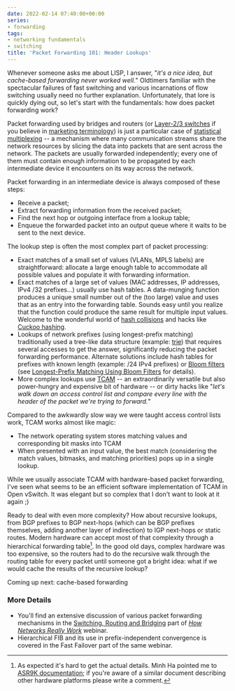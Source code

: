 ```yaml
---
date: 2022-02-14 07:40:00+00:00
series:
- forwarding
tags:
- networking fundamentals
- switching
title: 'Packet Forwarding 101: Header Lookups'
---
```

Whenever someone asks me about LISP, I answer, "_it's a nice idea, but cache-based forwarding never worked well._" Oldtimers familiar with the spectacular failures of fast switching and various incarnations of flow switching usually need no further explanation. Unfortunately, that lore is quickly dying out, so let's start with the fundamentals: how does packet forwarding work?

Packet forwarding used by bridges and routers (or [Layer-2/3 switches](https://blog.ipspace.net/2011/02/how-did-we-ever-get-into-this-switching.html) if you believe in [marketing terminology](https://blog.ipspace.net/2009/12/lies-damned-lies-and-product-marketing.html)) is just a particular case of [statistical multiplexing](https://en.wikipedia.org/wiki/Statistical_time-division_multiplexing) -- a mechanism where many communication streams share the network resources by slicing the data into packets that are sent across the network. The packets are usually forwarded independently; every one of them must contain enough information to be propagated by each intermediate device it encounters on its way across the network.
<!--more-->
Packet forwarding in an intermediate device is always composed of these steps:

* Receive a packet;
* Extract forwarding information from the received packet;
* Find the next hop or outgoing interface from a lookup table;
* Enqueue the forwarded packet into an output queue where it waits to be sent to the next device.

The lookup step is often the most complex part of packet processing:

* Exact matches of a small set of values (VLANs, MPLS labels) are straightforward: allocate a large enough table to accommodate all possible values and populate it with forwarding information.
* Exact matches of a large set of values (MAC addresses, IP addresses, IPv4 /32 prefixes...) usually use hash tables. A data-munging function produces a unique small number out of the (too large) value and uses that as an entry into the forwarding table. Sounds easy until you realize that the function could produce the same result for multiple input values. Welcome to the wonderful world of [hash collisions](https://en.wikipedia.org/wiki/Hash_collision) and hacks like [Cuckoo hashing](https://en.wikipedia.org/wiki/Cuckoo_hashing).
* Lookups of network prefixes (using longest-prefix matching) traditionally used a tree-like data structure (example: [trie](https://en.wikipedia.org/wiki/Trie)) that requires several accesses to get the answer, significantly reducing the packet forwarding performance. Alternate solutions include hash tables for prefixes with known length (example: /24 IPv4 prefixes) or [Bloom filters](https://en.wikipedia.org/wiki/Bloom_filter) (see [Longest-Prefix Matching Using Bloom Filters](https://cial.csie.ncku.edu.tw:8081/presentation/group_pdf/[Y2006]Longest%20Prefix%20Matching%20Using%20Bloom%20Filters.pdf)  for details).
* More complex lookups use [TCAM](https://en.wikipedia.org/wiki/Content-addressable_memory#Ternary_CAMs) -- an extraordinarily versatile but also power-hungry and expensive bit of hardware -- or dirty hacks like "_let's walk down an access control list and compare every line with the header of the packet we're trying to forward._"

Compared to the awkwardly slow way we were taught access control lists work, TCAM works almost like magic:

* The network operating system stores matching values and corresponding bit masks into TCAM
* When presented with an input value, the best match (considering the match values, bitmasks, and matching priorities) pops up in a single lookup.

While we usually associate TCAM with hardware-based packet forwarding, I've seen what seems to be an efficient software implementation of TCAM in Open vSwitch. It was elegant but so complex that I don't want to look at it again ;)

Ready to deal with even more complexity? How about recursive lookups, from BGP prefixes to BGP next-hops (which can be BGP prefixes themselves, adding another layer of indirection) to IGP next-hops or static routes. Modern hardware can accept most of that complexity through a hierarchical forwarding table[^FW]. In the good old days, complex hardware was too expensive, so the routers had to do the recursive walk through the routing table for every packet until someone got a bright idea: what if we would cache the results of the recursive lookup?

[^FW]: As expected it's hard to get the actual details. Minh Ha pointed me to [ASR9K documentation](https://community.cisco.com/t5/service-providers-documents/asr9000-xr-load-balancing-architecture-and-characteristics/ta-p/3124809); if you're aware of a similar document describing other hardware platforms please write a comment.

Coming up next: cache-based forwarding

### More Details

* You'll find an extensive discussion of various packet forwarding mechanisms in the [Switching, Routing and Bridging](https://my.ipspace.net/bin/list?id=Net101#SWITCH) part of _[How Networks Really Work](https://www.ipspace.net/How_Networks_Really_Work)_ webinar.
* Hierarchical FIB and its use in prefix-independent convergence is covered in the Fast Failover part of the same webinar.
